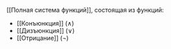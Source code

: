 [[Полная система функций]], состоящая из функций:

- [[Конъюнкция]] ($\land$)
- [[Дизъюнкция]] ($\lor$)
- [[Отрицание]] ($\neg$)